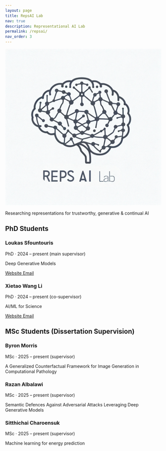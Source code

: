 ```yaml
---
layout: page
title: RepsAI Lab
nav: true
description: Representational AI Lab
permalink: /repsai/
nav_order: 3
---
```


<!-- =========  HERO  ========= -->
<div class="lab-hero">
  <img src="/assets/img/repsai_lab.png" alt="RepsAI Lab" class="lab-logo">
  <p class="tagline">
    Researching representations for trustworthy, generative & continual AI
  </p>
</div>

## PhD Students

<div class="student-grid">

  <!-- Loukas -->
  <div class="student-card">
    <h3>Loukas Sfountouris</h3>
    <p class="years">PhD · 2024&nbsp;–&nbsp;present  
      <span class="role-note">(main supervisor)</span>
    </p>
    <p class="topic">Deep Generative Models</p>
    <p class="card-links">
      <a href="https://.....com" target="_blank" rel="noopener">
        <i class="fas fa-globe"></i> Website
      </a>
      <a href="mailto:loukas.sfountouris@warwick.ac.uk">
        <i class="fas fa-envelope"></i> Email
      </a>
    </p>
  </div>

  <!-- Xietao -->
  <div class="student-card">
    <h3>Xietao Wang Li</h3>
    <p class="years">PhD · 2024&nbsp;–&nbsp;present  
      <span class="role-note">(co-supervisor)</span>
    </p>
    <p class="topic">AI/ML for Science</p>
    <p class="card-links">
      <a href="https://warwick.ac.uk/fac/sci/mathsys/people/students/mathsysii/wanglin/" target="_blank" rel="noopener">
        <i class="fas fa-globe"></i> Website
      </a>
      <a href="mailto:xietao.wang-lin@warwick.ac.uk">
        <i class="fas fa-envelope"></i> Email
      </a>
    </p>
  </div>

</div>

## MSc Students (Dissertation Supervision)

<div class="student-grid">

  <!-- Byron -->
  <div class="student-card">
    <h3>Byron Morris</h3>
    <p class="years">MSc  · 2025&nbsp;–&nbsp;present  
      <span class="role-note">(supervisor)</span>
    </p>
    <p class="topic">A Generalized Counterfactual Framework for Image Generation in Computational Pathology</p>
  </div>

  <!-- Razan -->
  <div class="student-card">
    <h3>Razan Albalawi</h3>
    <p class="years">MSc · 2025&nbsp;–&nbsp;present  
      <span class="role-note">(supervisor)</span>
    </p>
    <p class="topic">Semantic Defences Against Adversarial Attacks Leveraging Deep Generative Models</p>
  </div>


  <!-- Razan -->
  <div class="student-card">
    <h3>Sitthichai	Charoensuk</h3>
    <p class="years">MSc · 2025&nbsp;–&nbsp;present  
      <span class="role-note">(supervisor)</span>
    </p>
    <p class="topic">Machine learning for energy prediction</p>
  </div>
</div>
